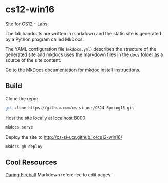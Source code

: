 # cs12-win16
Site for CS12 - Labs

The lab handouts are written in markdown and the static
site is generated by a Python program called MkDocs.

The YAML configuration file (`mkdocs.yml`) describes the 
structure of the generated site and mkdocs uses the 
markdown files in the `docs` folder as a source of the 
site content.

Go to the [MkDocs documentation](http://www.mkdocs.org/) for mkdoc install instructions.

Build
-----
Clone the repo:
```sh
git clone https://github.com/cs-si-ucr/CS14-Spring15.git
```

Host the site locally at localhost:8000
```sh
mkdocs serve
```

Deploy the site to http://cs-si-ucr.github.io/cs12-win16/
```sh
mkdocs gh-deploy
```

Cool Resources
--------------
[Daring Fireball](http://daringfireball.net/projects/markdown/) Markdown reference to edit pages. 


